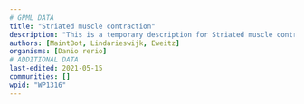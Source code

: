 ```yaml
---
# GPML DATA
title: "Striated muscle contraction"
description: "This is a temporary description for Striated muscle contraction"
authors: [MaintBot, Lindarieswijk, Eweitz]
organisms: [Danio rerio]
# ADDITIONAL DATA
last-edited: 2021-05-15
communities: []
wpid: "WP1316"
---
```

